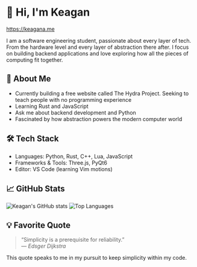 # 👋 Hi, I'm Keagan
https://keagana.me

I am a software engineering student, passionate about every layer of tech. From the hardware level and every layer of abstraction there after. I focus on building backend applications and love exploring how all the pieces of computing fit together.

## 🚀 About Me

- Currently building a free website called The Hydra Project. Seeking to teach people with no programming experience
- Learning Rust and JavaScript  
- Ask me about backend development and Python
- Fascinated by how abstraction powers the modern computer world

## 🛠️ Tech Stack

- Languages: Python, Rust, C++, Lua, JavaScript  
- Frameworks & Tools: Three.js, PyQt6  
- Editor: VS Code (learning Vim motions)

## 📈 GitHub Stats

![Keagan's GitHub stats](https://github-readme-stats.vercel.app/api?username=keaganand&show_icons=true&theme=default)
![Top Languages](https://github-readme-stats.vercel.app/api/top-langs/?username=keaganand&layout=compact)

## 💡 Favorite Quote

> “Simplicity is a prerequisite for reliability.”  
> — *Edsger Dijkstra*

This quote speaks to me in my pursuit to keep simplicity within my code.
